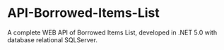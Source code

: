 # API-Borrowed-Items-List
A complete WEB API of Borrowed Items List, developed in .NET 5.0 with database relational SQLServer.
